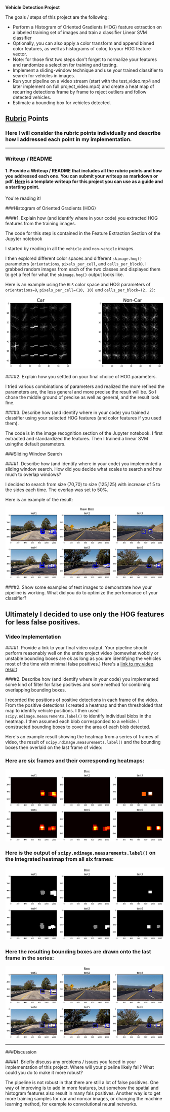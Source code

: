 **Vehicle Detection Project**

The goals / steps of this project are the following:

* Perform a Histogram of Oriented Gradients (HOG) feature extraction on a labeled training set of images and train a classifier Linear SVM classifier
* Optionally, you can also apply a color transform and append binned color features, as well as histograms of color, to your HOG feature vector. 
* Note: for those first two steps don't forget to normalize your features and randomize a selection for training and testing.
* Implement a sliding-window technique and use your trained classifier to search for vehicles in images.
* Run your pipeline on a video stream (start with the test_video.mp4 and later implement on full project_video.mp4) and create a heat map of recurring detections frame by frame to reject outliers and follow detected vehicles.
* Estimate a bounding box for vehicles detected.

[//]: # (Image References)
[image1]: ./output_images/HOG.png
[image2]: ./output_images/raw.png
[image3]: ./output_images/heat.png
[image4]: ./output_images/label.png
[image5]: ./output_images/box.png
[video1]: ./project_video.mp4

## [Rubric](https://review.udacity.com/#!/rubrics/513/view) Points
### Here I will consider the rubric points individually and describe how I addressed each point in my implementation.  

---
### Writeup / README

#### 1. Provide a Writeup / README that includes all the rubric points and how you addressed each one.  You can submit your writeup as markdown or pdf.  [Here](https://github.com/udacity/CarND-Vehicle-Detection/blob/master/writeup_template.md) is a template writeup for this project you can use as a guide and a starting point.  

You're reading it!

###Histogram of Oriented Gradients (HOG)

####1. Explain how (and identify where in your code) you extracted HOG features from the training images.

The code for this step is contained in the Feature Extraction Section of the Jupyter notebook

I started by reading in all the `vehicle` and `non-vehicle` images. 

I then explored different color spaces and different `skimage.hog()` parameters (`orientations`, `pixels_per_cell`, and `cells_per_block`).  I grabbed random images from each of the two classes and displayed them to get a feel for what the `skimage.hog()` output looks like.

Here is an example using the `HLS` color space and HOG parameters of `orientations=9`, `pixels_per_cell=(10, 10)` and `cells_per_block=(2, 2)`:

![alt text][image1]

####2. Explain how you settled on your final choice of HOG parameters.

I tried various combinations of parameters and realized the more refined the parameters are, the less general and more precise the result will be. So I chose the middle ground of precise as well as general, and the result look fine.

####3. Describe how (and identify where in your code) you trained a classifier using your selected HOG features (and color features if you used them).

The code is in the image recognition section of the Jupyter notebook. I first extracted and standardized the features. Then I trained a linear SVM usingthe default parameters.

###Sliding Window Search

####1. Describe how (and identify where in your code) you implemented a sliding window search.  How did you decide what scales to search and how much to overlap windows?

I decided to search from size (70,70) to size (125,125) with increase of 5 to the sides each time. The overlap was set to 50%.

Here is an example of the result:

![alt text][image2] 

####2. Show some examples of test images to demonstrate how your pipeline is working.  What did you do to optimize the performance of your classifier?

Ultimately I decided to use only the HOG features for less false positives.
---

### Video Implementation

####1. Provide a link to your final video output.  Your pipeline should perform reasonably well on the entire project video (somewhat wobbly or unstable bounding boxes are ok as long as you are identifying the vehicles most of the time with minimal false positives.)
Here's a [link to my video result](./result.mp4)


####2. Describe how (and identify where in your code) you implemented some kind of filter for false positives and some method for combining overlapping bounding boxes.

I recorded the positions of positive detections in each frame of the video.  From the positive detections I created a heatmap and then thresholded that map to identify vehicle positions.  I then used `scipy.ndimage.measurements.label()` to identify individual blobs in the heatmap.  I then assumed each blob corresponded to a vehicle.  I constructed bounding boxes to cover the area of each blob detected.  

Here's an example result showing the heatmap from a series of frames of video, the result of `scipy.ndimage.measurements.label()` and the bounding boxes then overlaid on the last frame of video:

### Here are six frames and their corresponding heatmaps:

![alt text][image3]

### Here is the output of `scipy.ndimage.measurements.label()` on the integrated heatmap from all six frames:
![alt text][image4]

### Here the resulting bounding boxes are drawn onto the last frame in the series:
![alt text][image5]



---

###Discussion

####1. Briefly discuss any problems / issues you faced in your implementation of this project.  Where will your pipeline likely fail?  What could you do to make it more robust?

The pipeline is not robust in that there are still a lot of false positives. One way of improving is to add in more features, but somehow the spatial and histogram features also result in many fals positives. Another way is to get more training samples for car and noncar images, or changing the machine learning method, for example to convolutional neural networks. 
